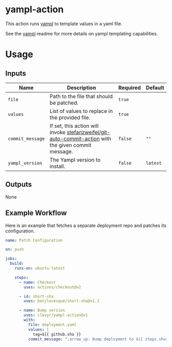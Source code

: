 # yampl-action

This action runs [yampl](https://github.com/clevyr/yampl) to template values in a yaml file.

See the [yampl](https://github.com/clevyr/yampl#readme) readme for more details on yampl templating capabilities.

# Usage

## Inputs

| Name             | Description                                                                                                                                                    | Required | Default  |
|------------------|----------------------------------------------------------------------------------------------------------------------------------------------------------------|----------|----------|
| `file`           | Path to the file that should be patched.                                                                                                                       | `true`   |          |
| `values`         | List of values to replace in the provided file.                                                                                                                | `true`   |          |
| `commit_message` | If set, this action will invoke [stefanzweifel/git-auto-commit-action](https://github.com/stefanzweifel/git-auto-commit-action) with the given commit message. | `false`  | `""`     |
| `yampl_version`  | The Yampl version to install.                                                                                                                                  | `false`  | `latest` |

## Outputs

None

## Example Workflow

Here is an example that fetches a separate deployment repo and patches its configuration.

```yaml
name: Patch Configuration

on: push

jobs:
  build:
    runs-on: ubuntu-latest

    steps:
      - name: Checkout
        uses: actions/checkout@v2

      - id: short-sha
        uses: benjlevesque/short-sha@v1.2

      - name: Bump version
        uses: clevyr/yampl-action@v1
        with:
          file: deployment.yaml
          values: |
            tag=${{ github.sha }}
          commit_message: ":arrow_up: Bump deployment to ${{ steps.short-sha.outputs.sha }}"
```
